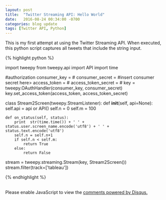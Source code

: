 ```yaml
---
layout: post
title:  "Twitter Streaming API: Hello World"
date:   2016-08-24 00:34:00 -0700
categories: blog update
tags: [Twitter API, Python]
---
```


This is my first attempt at using the Twitter Streaming API. When executed, this python script captures all tweets that include the string input.

{% highlight python %}

import tweepy
from tweepy.api import API
import time


#authorization
consumer_key = #<insert consumer key here>
consumer_secret = 	#insert consumer secret here>
access_token = #<insert access_token here>
access_token_secret = #<insert access_token_secret here>
key = tweepy.OAuthHandler(consumer_key, consumer_secret)
key.set_access_token(access_token, access_token_secret)

class Stream2Screen(tweepy.StreamListener):
    def __init__(self, api=None):
        self.api = api or API()
        self.n = 0
        self.m = 100

    def on_status(self, status):
        print  str(time.time()) + ' ' + status.user.screen_name.encode('utf8') + ' ' + status.text.encode('utf8')
        self.n = self.n+1
        if self.n < self.m: 
            return True
        else:
            return False

stream = tweepy.streaming.Stream(key, Stream2Screen())
stream.filter(track=['tableau'])

{% endhighlight %}

<br>

<div id="disqus_thread"></div>
<script>
    
    var disqus_config = function () {
        this.page.url = 'http://johntilelli.com/blog/update/2018/08/24/twitter-streaming-api-first-time.html';
        this.page.identifier = '/2016-08-24-twitter-streaming-api-first-time'; // Replace PAGE_IDENTIFIER with your page's unique identifier variable
    };
    (function() {  // DON'T EDIT BELOW THIS LINE
        var d = document, s = d.createElement('script');
        
        s.src = '//www-johntilelli-com.disqus.com/embed.js';
        
        s.setAttribute('data-timestamp', +new Date());
        (d.head || d.body).appendChild(s);
    })();
</script>
<noscript>Please enable JavaScript to view the <a href="https://disqus.com/?ref_noscript" rel="nofollow">comments powered by Disqus.</a></noscript>

